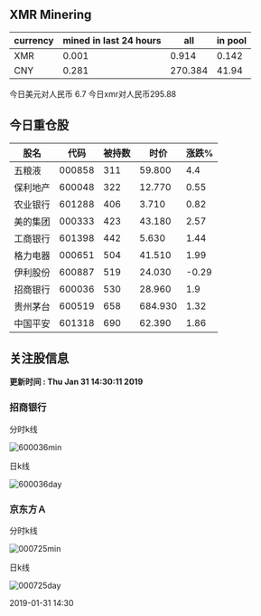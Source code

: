 ## XMR Minering

|currency|mined in last 24 hours|all|in pool|
|---|---|---|---|
|XMR|0.001|0.914|0.142|
|CNY|0.281|270.384|41.94|

今日美元对人民币 6.7	今日xmr对人民币295.88


## 今日重仓股 

|股名|代码|被持数|时价|涨跌%|
|---|---|---|---|---|
|五粮液|000858|311|59.800|4.4|
|保利地产|600048|322|12.770|0.55|
|农业银行|601288|406|3.710|0.82|
|美的集团|000333|423|43.180|2.57|
|工商银行|601398|442|5.630|1.44|
|格力电器|000651|504|41.510|1.99|
|伊利股份|600887|519|24.030|-0.29|
|招商银行|600036|530|28.960|1.9|
|贵州茅台|600519|658|684.930|1.32|
|中国平安|601318|690|62.390|1.86|

## 关注股信息
**更新时间 : Thu Jan 31 14:30:11 2019**
### 招商银行 
分时k线

![600036min](http://image.sinajs.cn/newchart/min/n/sh600036.gif)

日k线

![600036day](http://image.sinajs.cn/newchart/daily/n/sh600036.gif)

### 京东方Ａ 
分时k线

![000725min](http://image.sinajs.cn/newchart/min/n/sz000725.gif)

日k线

![000725day](http://image.sinajs.cn/newchart/daily/n/sz000725.gif)

2019-01-31 14:30